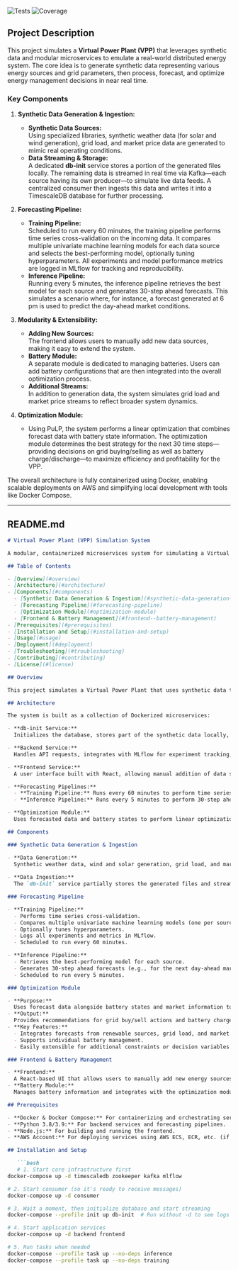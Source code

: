 ![Tests](https://github.com/gmpal/vpp/workflows/Run%20Pytest%20Suite/badge.svg)
![Coverage](https://img.shields.io/endpoint?url=https://gist.githubusercontent.com/gmpal/ecfd0b8a247e4da2abafbdc142d7d01b/raw/coverage.json)

## Project Description

This project simulates a **Virtual Power Plant (VPP)** that leverages synthetic data and modular microservices to emulate a real-world distributed energy system. The core idea is to generate synthetic data representing various energy sources and grid parameters, then process, forecast, and optimize energy management decisions in near real time.

### Key Components

1. **Synthetic Data Generation & Ingestion:**
   - **Synthetic Data Sources:**  
     Using specialized libraries, synthetic weather data (for solar and wind generation), grid load, and market price data are generated to mimic real operating conditions.
   - **Data Streaming & Storage:**  
     A dedicated **db-init** service stores a portion of the generated files locally. The remaining data is streamed in real time via Kafka—each source having its own producer—to simulate live data feeds. A centralized consumer then ingests this data and writes it into a TimescaleDB database for further processing.

2. **Forecasting Pipeline:**
   - **Training Pipeline:**  
     Scheduled to run every 60 minutes, the training pipeline performs time series cross-validation on the incoming data. It compares multiple univariate machine learning models for each data source and selects the best-performing model, optionally tuning hyperparameters. All experiments and model performance metrics are logged in MLflow for tracking and reproducibility.
   - **Inference Pipeline:**  
     Running every 5 minutes, the inference pipeline retrieves the best model for each source and generates 30-step ahead forecasts. This simulates a scenario where, for instance, a forecast generated at 6 pm is used to predict the day-ahead market conditions.

3. **Modularity & Extensibility:**
   - **Adding New Sources:**  
     The frontend allows users to manually add new data sources, making it easy to extend the system.
   - **Battery Module:**  
     A separate module is dedicated to managing batteries. Users can add battery configurations that are then integrated into the overall optimization process.
   - **Additional Streams:**  
     In addition to generation data, the system simulates grid load and market price streams to reflect broader system dynamics.

4. **Optimization Module:**
   - Using PuLP, the system performs a linear optimization that combines forecast data with battery state information. The optimization module determines the best strategy for the next 30 time steps—providing decisions on grid buying/selling as well as battery charge/discharge—to maximize efficiency and profitability for the VPP.

The overall architecture is fully containerized using Docker, enabling scalable deployments on AWS and simplifying local development with tools like Docker Compose.

---

## README.md

```markdown
# Virtual Power Plant (VPP) Simulation System

A modular, containerized microservices system for simulating a Virtual Power Plant. The project integrates synthetic data generation, real-time data streaming, forecasting pipelines, and an optimization module to emulate energy management decisions for distributed energy resources.

## Table of Contents

- [Overview](#overview)
- [Architecture](#architecture)
- [Components](#components)
  - [Synthetic Data Generation & Ingestion](#synthetic-data-generation--ingestion)
  - [Forecasting Pipeline](#forecasting-pipeline)
  - [Optimization Module](#optimization-module)
  - [Frontend & Battery Management](#frontend--battery-management)
- [Prerequisites](#prerequisites)
- [Installation and Setup](#installation-and-setup)
- [Usage](#usage)
- [Deployment](#deployment)
- [Troubleshooting](#troubleshooting)
- [Contributing](#contributing)
- [License](#license)

## Overview

This project simulates a Virtual Power Plant that uses synthetic data to mimic real-time energy production and consumption. The system streams generated data via Kafka to a centralized TimescaleDB and processes it through dedicated forecasting pipelines. The forecasts are then fed into an optimization module (using PuLP) to determine optimal energy management strategies—deciding when to buy, sell, charge, or discharge batteries.

## Architecture

The system is built as a collection of Dockerized microservices:

- **db-init Service:**  
  Initializes the database, stores part of the synthetic data locally, and streams the remaining data to simulate real-time ingestion via Kafka.

- **Backend Service:**  
  Handles API requests, integrates with MLflow for experiment tracking, and communicates with the database and Kafka.

- **Frontend Service:**  
  A user interface built with React, allowing manual addition of data sources and batteries.

- **Forecasting Pipelines:**  
  - **Training Pipeline:** Runs every 60 minutes to perform time series cross-validation, compare multiple models, and log results in MLflow.
  - **Inference Pipeline:** Runs every 5 minutes to perform 30-step ahead forecasts for the day-ahead market (e.g., forecasts generated at 6 pm).

- **Optimization Module:**  
  Uses forecasted data and battery states to perform linear optimization with PuLP, outputting strategies for grid interactions and battery management over the next 30 time steps.

## Components

### Synthetic Data Generation & Ingestion

- **Data Generation:**  
  Synthetic weather data, wind and solar generation, grid load, and market prices are generated using libraries like `pvlib` and `windpowerlib`. Each data source is uniquely identified.
  
- **Data Ingestion:**  
  The `db-init` service partially stores the generated files and streams the remainder via Kafka (with one producer per source). A centralized consumer writes the incoming data into a TimescaleDB database.

### Forecasting Pipeline

- **Training Pipeline:**  
  - Performs time series cross-validation.
  - Compares multiple univariate machine learning models (one per source).
  - Optionally tunes hyperparameters.
  - Logs all experiments and metrics in MLflow.
  - Scheduled to run every 60 minutes.

- **Inference Pipeline:**  
  - Retrieves the best-performing model for each source.
  - Generates 30-step ahead forecasts (e.g., for the next day-ahead market starting at 6 pm).
  - Scheduled to run every 5 minutes.

### Optimization Module

- **Purpose:**  
  Uses forecast data alongside battery states and market information to compute the optimal strategy using PuLP.
- **Output:**  
  Provides recommendations for grid buy/sell actions and battery charge/discharge schedules over the next 30 time steps.
- **Key Features:**  
  - Integrates forecasts from renewable sources, grid load, and market price.
  - Supports individual battery management.
  - Easily extensible for additional constraints or decision variables.

### Frontend & Battery Management

- **Frontend:**  
  A React-based UI that allows users to manually add new energy sources or battery configurations.
- **Battery Module:**  
  Manages battery information and integrates with the optimization module to ensure accurate state-of-charge tracking and scheduling.

## Prerequisites

- **Docker & Docker Compose:** For containerizing and orchestrating services.
- **Python 3.8/3.9:** For backend services and forecasting pipelines.
- **Node.js:** For building and running the frontend.
- **AWS Account:** For deploying services using AWS ECS, ECR, etc. (if desired).

## Installation and Setup

   ```bash
   # 1. Start core infrastructure first
docker-compose up -d timescaledb zookeeper kafka mlflow

# 2. Start consumer (so it's ready to receive messages)
docker-compose up -d consumer

# 3. Wait a moment, then initialize database and start streaming
docker-compose --profile init up db-init  # Run without -d to see logs

# 4. Start application services
docker-compose up -d backend frontend

# 5. Run tasks when needed
docker-compose --profile task up --no-deps inference
docker-compose --profile task up --no-deps training
   ```
